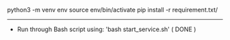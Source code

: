 python3 -m venv env
source env/bin/activate
pip install -r requirement.txt/
_______________________________

- Run through Bash script using: 'bash start_service.sh'
( DONE )